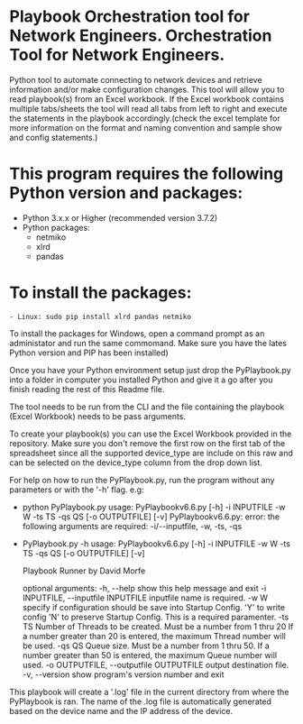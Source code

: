 
# Playbook Orchestration tool for Network Engineers. Orchestration Tool for Network Engineers.
Python tool to automate connecting to network devices and retrieve information and/or make configuration changes.
This tool will allow you to read playbook(s) from an Excel workbook. If the Excel workbook contains multiple tabs/sheets the tool will read all tabs from left to right and execute the statements in the playbook accordingly.(check the excel template for more information on the format and naming convention and sample show and config statements.)

# This program requires the following Python version and packages:
  - Python 3.x.x or Higher (recommended version 3.7.2)
  - Python packages:
    - netmiko
    - xlrd
    - pandas

# To install the packages:
    - Linux: sudo pip install xlrd pandas netmiko
  
To install the packages for Windows, open a command prompt as an administator and run the same commomand. Make sure you have the lates Python version and PIP has been installed)

Once you have your Python environment setup just drop the PyPlaybook.py into a folder in computer you installed Python and give it a go after you finish reading the rest of this Readme file.

The tool needs to be run from the CLI and the file containing the playbook (Excel Workbook) needs to be pass arguments.

To create your playbook(s) you can use the Excel Workbook provided in the repository. Make sure you don't remove the first row on the first tab of the spreadsheet since all the supported device_type are include on this raw and can be selected on the device_type column from the drop down list.

For help on how to run the PyPlaybook.py, run the program without any parameters or with the '-h' flag.
e.g:
  - python PyPlaybook.py
    usage: PyPlaybookv6.6.py [-h] -i INPUTFILE -w W -ts TS -qs QS [-o OUTPUTFILE]
                             [-v]
    PyPlaybookv6.6.py: error: the following arguments are required: -i/--inputfile, -w, -ts, -qs
    
  - PyPlaybook.py -h
    usage: PyPlaybookv6.6.py [-h] -i INPUTFILE -w W -ts TS -qs QS [-o OUTPUTFILE]
                [-v]
    
    Playbook Runner by David Morfe
    
    optional arguments:
    -h, --help            show this help message and exit
    -i INPUTFILE, --inputfile INPUTFILE
                inputfile name is required.
    -w W                  specify if configuration should be save into Startup
                Config. 'Y' to write config 'N' to preserve Startup
                Config. This is a required paramenter.
    -ts TS                Number of Threads to be created. Must be a number from
                1 thru 20 If a number greater than 20 is entered, the
                maximum Thread number will be used.
    -qs QS                Queue size. Must be a number from 1 thru 50. If a
                number greater than 50 is entered, the maximum Queue
                number will used.
    -o OUTPUTFILE, --outputfile OUTPUTFILE
                output destination file.
    -v, --version         show program's version number and exit

This playbook will create a '.log' file in the current directory from where the PyPlaybook is ran. The name of the .log file is automatically generated based on the device name and the IP address of the device.
